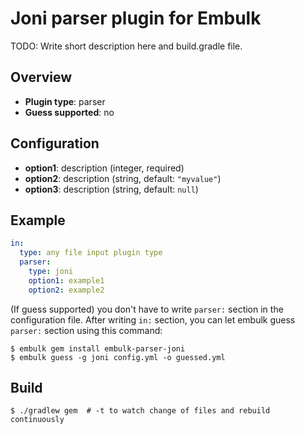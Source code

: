 # Joni parser plugin for Embulk

TODO: Write short description here and build.gradle file.

## Overview

* **Plugin type**: parser
* **Guess supported**: no

## Configuration

- **option1**: description (integer, required)
- **option2**: description (string, default: `"myvalue"`)
- **option3**: description (string, default: `null`)

## Example

```yaml
in:
  type: any file input plugin type
  parser:
    type: joni
    option1: example1
    option2: example2
```

(If guess supported) you don't have to write `parser:` section in the configuration file. After writing `in:` section, you can let embulk guess `parser:` section using this command:

```
$ embulk gem install embulk-parser-joni
$ embulk guess -g joni config.yml -o guessed.yml
```

## Build

```
$ ./gradlew gem  # -t to watch change of files and rebuild continuously
```
